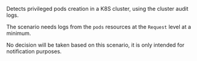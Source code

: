 Detects privileged pods creation in a K8S cluster, using the cluster audit logs.

The scenario needs logs from the `pods` resources at the `Request` level at a minimum.

No decision will be taken based on this scenario, it is only intended for notification purposes.
